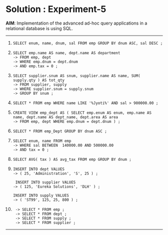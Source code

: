 # Solution : Experiment-5


**AIM**: Implementation of the advanced ad-hoc query applications in a relational database is using SQL.

---

1.  ```
	SELECT enum, name, dnum, sal FROM emp GROUP BY dnum ASC, sal DESC ;
    ```
	
2.  ```
	SELECT emp.name AS name, dept.name AS department
    -> FROM emp, dept
    -> WHERE emp.dnum = dept.dnum
    -> AND emp.tax = 0 ;
    ```
	
3.  ```
	SELECT supplier.snum AS snum, supplier.name AS name, SUM( supply.qty ) AS tot_qty
    -> FROM supplier, supply
    -> WHERE supplier.snum = supply.snum
    -> GROUP BY snum ;
    ```
	
4.  ```
	SELECT * FROM emp WHERE name LIKE '%Jyoti%' AND sal > 900000.00 ;
    ```
	
5.  ```
	CREATE VIEW emp_dept AS ( SELECT emp.enum AS enum, emp.name AS name, dept.name AS dept_name, dept.area AS area
    -> FROM emp, dept WHERE emp.dnum = dept.dnum ) ;
    ```
	
6.  ```
	SELECT * FROM emp_Dept GROUP BY dnum ASC ;
    ```
	
7.  ```
	SELECT enum, name FROM emp
    -> WHERE sal BETWEEN  140000.00 AND 500000.00
    -> AND tax = 0 ;
    ```
	
8.  ```
	SELECT AVG( tax ) AS avg_tax FROM emp GROUP BY dnum ;
    ```
	
9.  ```
	INSERT INTO dept VALUES
    -> ( 25, 'Administration', 'S', 25 ) ;
	
	 INSERT INTO supplier VALUES
    -> ( 125, 'Eureka Solutions', 'DLH' ) ;
	
	INSERT INTO supply VALUES
    -> ( 'ST99', 125, 25, 800 ) ;
    ```
	
10. ```
	 -> SELECT * FROM emp ;
	 -> SELECT * FROM dept ;
	 -> SELECT * FROM supply ;
	 -> SELECT * FROM supplier ;
     ```
	
  ---
